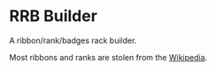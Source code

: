 # RRB Builder
A ribbon/rank/badges rack builder.

Most ribbons and ranks are stolen from the [Wikipedia](https://en.m.wikipedia.org/wiki/Junior_Reserve_Officers%27_Training_Corps).
